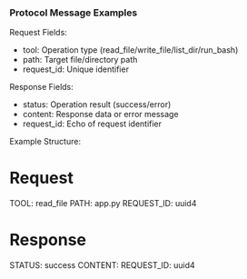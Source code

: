 
### Protocol Message Examples

Request Fields:
- tool: Operation type (read_file/write_file/list_dir/run_bash)
- path: Target file/directory path
- request_id: Unique identifier

Response Fields:
- status: Operation result (success/error)
- content: Response data or error message
- request_id: Echo of request identifier

Example Structure:
# Request
TOOL: read_file
PATH: app.py
REQUEST_ID: uuid4

# Response
STATUS: success
CONTENT: <file contents>
REQUEST_ID: uuid4